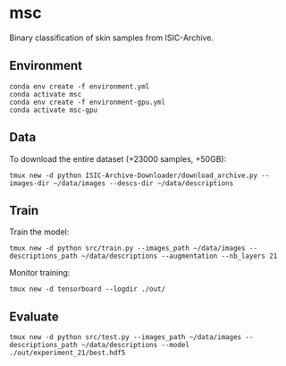 # msc

Binary classification of skin samples from ISIC-Archive.

## Environment

```
conda env create -f environment.yml
conda activate msc
conda env create -f environment-gpu.yml
conda activate msc-gpu
```

## Data

To download the entire dataset (+23000 samples, +50GB):

```
tmux new -d python ISIC-Archive-Downloader/download_archive.py --images-dir ~/data/images --descs-dir ~/data/descriptions
```

## Train

Train the model:

```
tmux new -d python src/train.py --images_path ~/data/images --descriptions_path ~/data/descriptions --augmentation --nb_layers 21
```

Monitor training:

```
tmux new -d tensorboard --logdir ./out/
```

## Evaluate

```
tmux new -d python src/test.py --images_path ~/data/images --descriptions_path ~/data/descriptions --model ./out/experiment_21/best.hdf5
```
